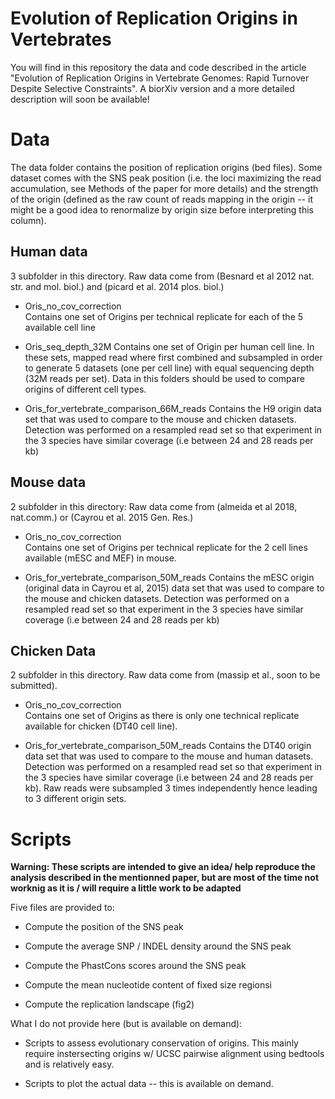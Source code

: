 # Evolution of Replication Origins in Vertebrates

You will find in this repository the data and code described in the article "Evolution of Replication Origins in Vertebrate Genomes: Rapid Turnover
Despite Selective Constraints".
A biorXiv version and a more detailed description will soon be available!

# Data

The data folder contains the position of replication origins (bed files).
Some dataset comes with the SNS peak position (i.e. the loci maximizing the read accumulation, see Methods of the paper
for more details) and the strength of the origin (defined as the raw count of reads mapping in the origin -- it might be
a good idea to renormalize by origin size before interpreting this column).

## Human data

3 subfolder in this directory. Raw data come from (Besnard et al 2012 nat. str. and mol. biol.) and (picard et al. 2014
plos. biol.)

* Oris_no_cov_correction  
Contains one set of Origins per technical replicate for each of the 5 available cell line

* Oris_seq_depth_32M 
Contains one set of Origin per human cell line. In these sets, mapped read where first combined and
subsampled in order to generate 5 datasets (one per cell line) with equal sequencing depth (32M reads per set).
Data in this folders should be used to compare origins of different cell types. 

* Oris_for_vertebrate_comparison_66M_reads
Contains the H9 origin data set that was used to compare to the mouse and chicken datasets.
Detection was performed on a resampled read set so that experiment in the 3 species have similar coverage (i.e between
24 and 28 reads per kb)


## Mouse data

2 subfolder in this directory:
Raw data come from (almeida et al 2018, nat.comm.) or (Cayrou et al. 2015 Gen. Res.)

* Oris_no_cov_correction  
Contains one set of Origins per technical replicate for the 2 cell lines available (mESC and MEF) in mouse.

* Oris_for_vertebrate_comparison_50M_reads
Contains the mESC origin (original data in Cayrou et al, 2015) data set that was used to compare to the mouse and
chicken datasets. Detection was performed on a resampled read set so that experiment in the 3 species have similar
coverage (i.e between 24 and 28 reads per kb)

## Chicken Data

2 subfolder in this directory. Raw data come from (massip et al., soon to be submitted).
* Oris_no_cov_correction  
Contains one set of Origins as there is only one technical replicate available for chicken (DT40 cell line).

* Oris_for_vertebrate_comparison_50M_reads
Contains the DT40 origin data set that was used to compare to the mouse and human datasets. Detection was performed on a
resampled read set so that experiment in the 3 species have similar coverage (i.e between 24 and 28 reads per kb).
Raw reads were subsampled 3 times independently hence leading to 3 different origin sets.


# Scripts

**Warning:  These scripts are intended to give an idea/ help reproduce the analysis described in the mentionned paper,
but are most of the time not worknig as it is / will require a little work to be adapted**

Five files are provided to:
* Compute the position of the SNS peak

* Compute the average SNP / INDEL density around the SNS peak

* Compute the PhastCons scores around the SNS peak

* Compute the mean nucleotide content of fixed size regionsi

* Compute the replication landscape (fig2)

What I do not provide here (but is available on demand):

* Scripts to assess evolutionary conservation of origins. This mainly require instersecting origins w/ UCSC pairwise
alignment using bedtools and is relatively easy. 

* Scripts to plot the actual data -- this is available on demand.

